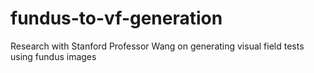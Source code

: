 # fundus-to-vf-generation
Research with Stanford Professor Wang on generating visual field tests using fundus images
